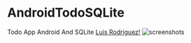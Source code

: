 # AndroidTodoSQLite
Todo App Android And SQLite
[Luis Rodriguez!](http://google.com)
![screenshots](/images/logo.png)